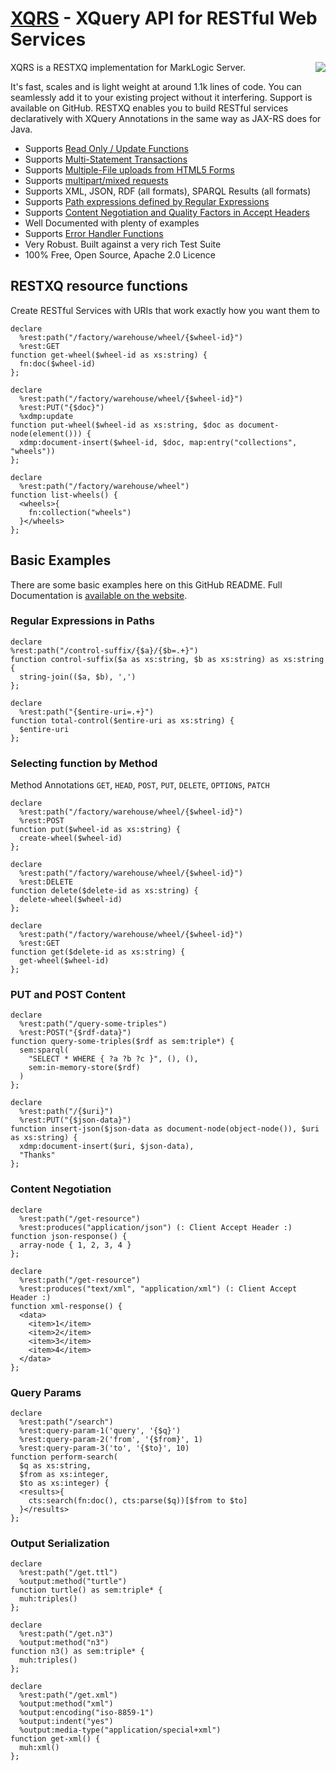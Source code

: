 # [XQRS](http://consulting.xmllondon.com/xqrs) - XQuery API for RESTful Web Services
<img align="right" src="http://consulting.xmllondon.com/images/xqrs.svg">
XQRS is a RESTXQ implementation for MarkLogic Server.

It's fast, scales and is light weight at around 1.1k lines of code. You can seamlessly add it to your existing project without it interfering. Support is available on GitHub. RESTXQ enables you to build RESTful services declaratively with XQuery Annotations in the same way as JAX-RS does for Java.

* Supports [Read Only / Update Functions](http://consulting.xmllondon.com/xqrs/docs/update-transactions)
* Supports [Multi-Statement Transactions](http://consulting.xmllondon.com/xqrs/docs/multi-statement-transactions)
* Supports [Multiple-File uploads from HTML5 Forms](http://consulting.xmllondon.com/xqrs/docs/form-file-uploads)
* Supports [multipart/mixed requests](http://consulting.xmllondon.com/xqrs/docs/post-put-body#multipart-types)
* Supports XML, JSON, RDF (all formats), SPARQL Results (all formats)
* Supports [Path expressions defined by Regular Expressions](http://consulting.xmllondon.com/xqrs/docs/paths)
* Supports [Content Negotiation and Quality Factors in Accept Headers](http://consulting.xmllondon.com/xqrs/docs/content-negotiation)
* Well Documented with plenty of examples
* Supports [Error Handler Functions](http://consulting.xmllondon.com/xqrs/docs/error-handling)
* Very Robust. Built against a very rich Test Suite
* 100% Free, Open Source, Apache 2.0 Licence

## RESTXQ resource functions

Create RESTful Services with URIs that work exactly how you want them to 

```xquery
declare
  %rest:path("/factory/warehouse/wheel/{$wheel-id}")
  %rest:GET
function get-wheel($wheel-id as xs:string) {
  fn:doc($wheel-id)
};

declare
  %rest:path("/factory/warehouse/wheel/{$wheel-id}")
  %rest:PUT("{$doc}")
  %xdmp:update
function put-wheel($wheel-id as xs:string, $doc as document-node(element())) {
  xdmp:document-insert($wheel-id, $doc, map:entry("collections", "wheels"))
};

declare
  %rest:path("/factory/warehouse/wheel")
function list-wheels() {
  <wheels>{
    fn:collection("wheels")
  }</wheels>
};
```

## Basic Examples

There are some basic examples here on this GitHub README. Full Documentation is [available on the website](http://consulting.xmllondon.com/xqrs/docs).

### Regular Expressions in Paths
```xquery
declare
%rest:path("/control-suffix/{$a}/{$b=.+}")
function control-suffix($a as xs:string, $b as xs:string) as xs:string {
  string-join(($a, $b), ',')
};

declare
  %rest:path("{$entire-uri=.+}")
function total-control($entire-uri as xs:string) {
  $entire-uri
};
```

### Selecting function by Method
Method Annotations `GET`, `HEAD`, `POST`, `PUT`, `DELETE`, `OPTIONS`, `PATCH`
```xquery
declare
  %rest:path("/factory/warehouse/wheel/{$wheel-id}")
  %rest:POST
function put($wheel-id as xs:string) {
  create-wheel($wheel-id)
};

declare
  %rest:path("/factory/warehouse/wheel/{$wheel-id}")
  %rest:DELETE
function delete($delete-id as xs:string) {
  delete-wheel($wheel-id)
};

declare
  %rest:path("/factory/warehouse/wheel/{$wheel-id}")
  %rest:GET
function get($delete-id as xs:string) {
  get-wheel($wheel-id)
};
```

### PUT and POST Content
```xquery
declare
  %rest:path("/query-some-triples")
  %rest:POST("{$rdf-data}")
function query-some-triples($rdf as sem:triple*) {
  sem:sparql(
    "SELECT * WHERE { ?a ?b ?c }", (), (),
    sem:in-memory-store($rdf)
  )
};

declare
  %rest:path("/{$uri}")
  %rest:PUT("{$json-data}")
function insert-json($json-data as document-node(object-node()), $uri as xs:string) {
  xdmp:document-insert($uri, $json-data),
  "Thanks"
};
```

### Content Negotiation

```xquery
declare
  %rest:path("/get-resource")
  %rest:produces("application/json") (: Client Accept Header :)
function json-response() {
  array-node { 1, 2, 3, 4 }
};

declare
  %rest:path("/get-resource")
  %rest:produces("text/xml", "application/xml") (: Client Accept Header :)
function xml-response() {
  <data>
    <item>1</item>
    <item>2</item>
    <item>3</item>
    <item>4</item>
  </data>
};
```

### Query Params

```xquery
declare
  %rest:path("/search")
  %rest:query-param-1('query', '{$q}')
  %rest:query-param-2('from', '{$from}', 1)
  %rest:query-param-3('to', '{$to}', 10)
function perform-search(
  $q as xs:string,
  $from as xs:integer,
  $to as xs:integer) {
  <results>{
    cts:search(fn:doc(), cts:parse($q))[$from to $to]
  }</results>
};
```

### Output Serialization

```xquery
declare
  %rest:path("/get.ttl")
  %output:method("turtle")
function turtle() as sem:triple* {
  muh:triples()
};

declare
  %rest:path("/get.n3")
  %output:method("n3")
function n3() as sem:triple* {
  muh:triples()
};

declare
  %rest:path("/get.xml")
  %output:method("xml")
  %output:encoding("iso-8859-1")
  %output:indent("yes")
  %output:media-type("application/special+xml")
function get-xml() {
  muh:xml()
};
```
